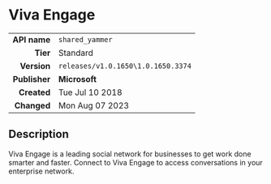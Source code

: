 # Viva Engage
| | |
|-:|-|
|**API name**|`shared_yammer`|
|**Tier**|Standard|
|**Version**|`releases/v1.0.1650\1.0.1650.3374`|
|**Publisher**|**Microsoft**|
|**Created**|Tue Jul 10 2018|
|**Changed**|Mon Aug 07 2023|

## Description
Viva Engage is a leading social network for businesses to get work done smarter and faster. Connect to Viva Engage to access conversations in your enterprise network.
